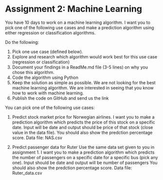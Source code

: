 # Assignment 2: Machine Learning


You have 10 days to work on a machine learning algorithm.
I want you to pick one of the following use cases and make a prediction algorithm using either regression or classification algorithms.

Do the following:
1. Pick one use case (defined below).
2. Explore and research which algorithm would work best for this use case (regression or classification)
3. Document your findings in a ReadMe.md file (3-5 lines) on why you chose this algorithm. 
4. Code the algorithm using Python
5. Keep the solution as simple as possible. We are not looking for the best machine learning algorithm. We are interested in seeing that you know how to work with machine learning.
6. Publish the code on GitHub and send us the link


You can pick one of the following use cases:

1. Predict stock market price for Norwegian airlines.
I want you to make a prediction algorithm which predicts the price of this stock on a specific date. Input will be date and output should be price of that stock (close value in the data file).
You should also show the  predction percentage score.
Data file: NAS.csv

2. Predict passenger data for Ruter
Use the same data set given to you in assignment 1. I want you to make a prediction algorithm which predicts the number of passengers on a specific date for a specific bus (pick any one). Input should be date and output will be number of passengers
You should also show the  predction percentage score. Data file: Ruter_data.csv
